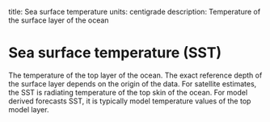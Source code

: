 title: Sea surface temperature
units: centigrade
description: Temperature of the surface layer of the ocean

# Sea surface temperature (SST)
The temperature of the top layer of the ocean. The exact reference depth of the surface layer depends on the origin of the data. 
For satellite estimates, the SST is radiating temperature of the top skin of the ocean. For model derived forecasts SST, it is typically 
model temperature values of the top model layer.
